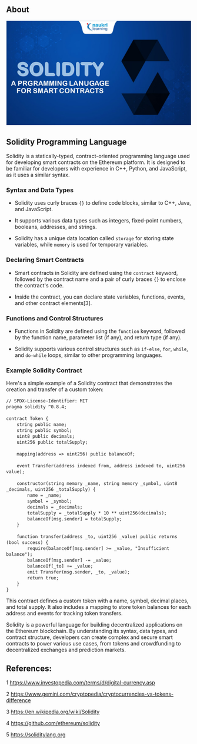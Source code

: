 ## About

![image](1.jpg)

## Solidity Programming Language

Solidity is a statically-typed, contract-oriented programming language used for developing smart contracts on the Ethereum platform. It is designed to be familiar for developers with experience in C++, Python, and JavaScript, as it uses a similar syntax.

### Syntax and Data Types

- Solidity uses curly braces `{}` to define code blocks, similar to C++, Java, and JavaScript.

- It supports various data types such as integers, fixed-point numbers, booleans, addresses, and strings.

- Solidity has a unique data location called `storage` for storing state variables, while `memory` is used for temporary variables.

### Declaring Smart Contracts

- Smart contracts in Solidity are defined using the `contract` keyword, followed by the contract name and a pair of curly braces `{}` to enclose the contract's code.

- Inside the contract, you can declare state variables, functions, events, and other contract elements[3].

### Functions and Control Structures

- Functions in Solidity are defined using the `function` keyword, followed by the function name, parameter list (if any), and return type (if any).

- Solidity supports various control structures such as `if-else`, `for`, `while`, and `do-while` loops, similar to other programming languages.

### Example Solidity Contract

Here's a simple example of a Solidity contract that demonstrates the creation and transfer of a custom token:

```solidity
// SPDX-License-Identifier: MIT
pragma solidity ^0.8.4;

contract Token {
    string public name;
    string public symbol;
    uint8 public decimals;
    uint256 public totalSupply;

    mapping(address => uint256) public balanceOf;

    event Transfer(address indexed from, address indexed to, uint256 value);

    constructor(string memory _name, string memory _symbol, uint8 _decimals, uint256 _totalSupply) {
        name = _name;
        symbol = _symbol;
        decimals = _decimals;
        totalSupply = _totalSupply * 10 ** uint256(decimals);
        balanceOf[msg.sender] = totalSupply;
    }

    function transfer(address _to, uint256 _value) public returns (bool success) {
        require(balanceOf[msg.sender] >= _value, "Insufficient balance");
        balanceOf[msg.sender] -= _value;
        balanceOf[_to] += _value;
        emit Transfer(msg.sender, _to, _value);
        return true;
    }
}
```

This contract defines a custom token with a name, symbol, decimal places, and total supply. It also includes a mapping to store token balances for each address and events for tracking token transfers.

Solidity is a powerful language for building decentralized applications on the Ethereum blockchain. By understanding its syntax, data types, and contract structure, developers can create complex and secure smart contracts to power various use cases, from tokens and crowdfunding to decentralized exchanges and prediction markets.

## References:

1 https://www.investopedia.com/terms/d/digital-currency.asp

2 https://www.gemini.com/cryptopedia/cryptocurrencies-vs-tokens-difference

3 https://en.wikipedia.org/wiki/Solidity

4 https://github.com/ethereum/solidity

5 https://soliditylang.org